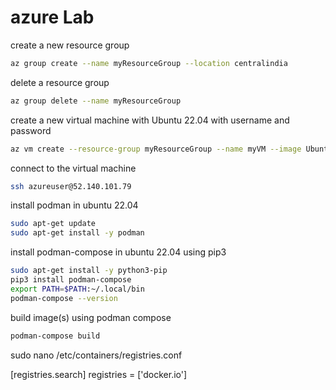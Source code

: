 # azure Lab

create a new resource group

```bash
az group create --name myResourceGroup --location centralindia
```

delete a resource group

```bash
az group delete --name myResourceGroup
```

create a new virtual machine with Ubuntu 22.04 with username and password

```bash
az vm create --resource-group myResourceGroup --name myVM --image Ubuntu2204 --admin-username azureuser --admin-password Azure12345678
```

connect to the virtual machine

```bash
ssh azureuser@52.140.101.79
```

install podman in ubuntu 22.04

```bash
sudo apt-get update
sudo apt-get install -y podman
```

install podman-compose in ubuntu 22.04 using pip3

```bash
sudo apt-get install -y python3-pip
pip3 install podman-compose
export PATH=$PATH:~/.local/bin
podman-compose --version
```

build image(s) using podman compose

```bash
podman-compose build
```

sudo nano /etc/containers/registries.conf

[registries.search]
registries = ['docker.io']
